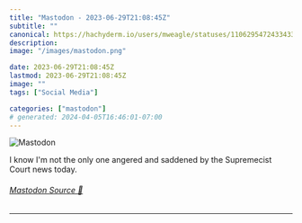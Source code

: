 ```yaml
---
title: "Mastodon - 2023-06-29T21:08:45Z"
subtitle: ""
canonical: https://hachyderm.io/users/mweagle/statuses/110629547243343366
description:
image: "/images/mastodon.png"

date: 2023-06-29T21:08:45Z
lastmod: 2023-06-29T21:08:45Z
image: ""
tags: ["Social Media"]

categories: ["mastodon"]
# generated: 2024-04-05T16:46:01-07:00
---
```

![Mastodon](/images/mastodon.png)

<p>I know I&#39;m not the only one angered and saddened by the Supremecist Court news today.</p>


###### [Mastodon Source 🐘](https://hachyderm.io/@mweagle/110629547243343366)

___
